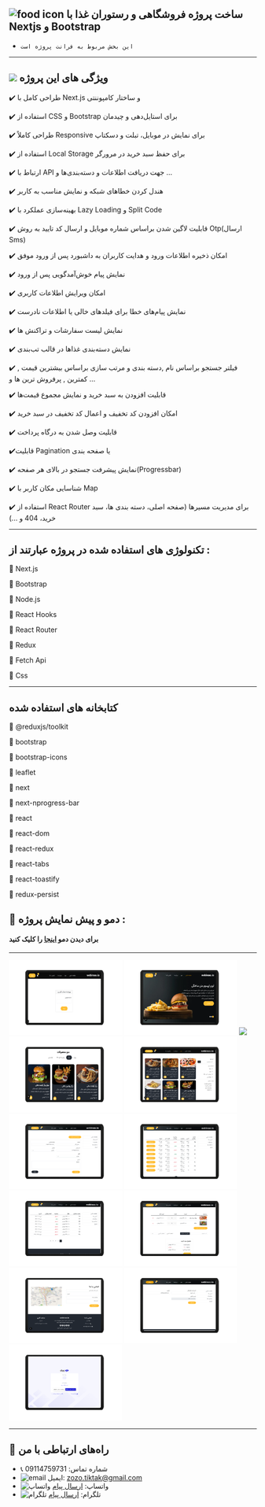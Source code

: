 ## ![food icon](https://img.icons8.com/color/24/hamburger.png) ساخت پروژه فروشگاهی و رستوران غذا با Nextjs و Bootstrap

- `این بخش مربوط به فرانت پروژه است
`

---


## ![](https://img.icons8.com/?size=25&id=qbPAZjbNRPIS&format=png&color=000000) ویژگی های این پروژه


✔️ طراحی کامل با Next.js و ساختار کامپوننتی

✔️ استفاده از CSS و Bootstrap برای استایل‌دهی و چیدمان 

✔️ طراحی کاملاً Responsive برای نمایش در موبایل، تبلت و دسکتاپ

✔️ استفاده از Local Storage برای حفظ سبد خرید در مرورگر

✔️ ارتباط با API جهت دریافت  اطلاعات و دسته‌بندی‌ها و ... 

✔️ هندل کردن خطاهای شبکه و نمایش مناسب به کاربر

✔️ بهینه‌سازی عملکرد با Lazy Loading و Split Code

✔️ قابلیت لاگین شدن براساس شماره موبایل و ارسال کد تایید به روش Otp(ارسال Sms)

✔️ امکان ذخیره اطلاعات ورود و هدایت کاربران به داشبورد پس از ورود موفق

✔️ نمایش پیام خوش‌آمدگویی    پس از ورود 

✔️ امکان ویرایش اطلاعات کاربری

✔️ نمایش پیام‌های خطا برای فیلدهای خالی یا اطلاعات نادرست

✔️ نمایش لیست سفارشات و تراکنش ها

✔️ نمایش دسته‌بندی غذاها در قالب تب‌بندی 

✔️ فیلتر جستجو براساس نام ,دسته بندی و مرتب سازی براساس بیشترین قیمت , کمترین  , پرفروش ترین ها و ...

✔️ قابلیت افزودن به سبد خرید و نمایش مجموع قیمت‌ها 

✔️ امکان افزودن کد تخفیف و اعمال کد تخفیف در سبد خرید

 ✔️ قابلیت وصل شدن به درگاه پرداخت 

✔️قابلیت Pagination یا صفحه بندی

✔️ نمایش پیشرفت جستجو در بالای  هر صفحه(Progressbar)

✔️ شناسایی مکان کاربر با Map

✔️ استفاده از React Router برای مدیریت مسیرها (صفحه اصلی، دسته‌ بندی ها، سبد خرید، 404 و ...)




---

## تکنولوژی های استفاده شده در پروژه عبارتند از :



🧰 Next.js

🧰 Bootstrap

🧰 Node.js

🧰 React Hooks

🧰 React Router

🧰 Redux

🧰 Fetch Api

🧰 Css


---

## کتابخانه های استفاده شده
📘 @reduxjs/toolkit

📘 bootstrap

📘 bootstrap-icons

📘 leaflet

📘 next

📘 next-nprogress-bar

📘 react

📘 react-dom

📘 react-redux

📘 react-tabs

📘 react-toastify

📘 redux-persist

## 📸 دمو و پیش نمایش پروژه :
#### برای دیدن دمو [اینجا](https://next-shoping-project-7godn37f8-zamanyzohres-projects.vercel.app/) را کلیک کنید

---

<p>
  <img src="image/11.png" width="230"/>
  <img src="image/1.png" width="230"/>
  <img src="image/1 (1).png.png" width="230"/>
  <img src="image/3.png" width="230"/>
  <img src="image/4.png" width="230"/>
  <img src="image/5.png" width="230"/>
  <img src="image/6.png" width="230"/>
  <img src="image/7.png" width="230"/>
  <img src="image/8.png" width="230"/>
  <img src="image/2.png" width="230"/>
  <img src="image/9.png" width="230"/>
  <img src="image/10.png" width="230"/>
</p>

---

## 📢 راه‌های ارتباطی با من

- 📞 شماره تماس: 09114759731
- ![email](https://img.icons8.com/?size=20&id=P7UIlhbpWzZm&format=png&color=000000) ایمیل: zozo.tiktak@gmail.com
- ![واتساپ](https://img.icons8.com/color/24/whatsapp--v1.png) واتساپ:  [ارسال پیام](https://wa.me/989114759731)
- ![تلگرام](https://img.icons8.com/?size=25&id=EWzVSK2hyV9H&format=png&color=000000) تلگرام: [ارسال پیام](https://t.me/ZohreZamany)




